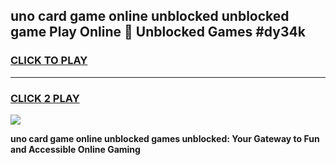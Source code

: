 
## uno card game online unblocked unblocked game Play Online 👋 Unblocked Games #dy34k
<h3>
<a href="https://premium.freeplayer.one?title=uno_card_game_online_unblocked&ref=21F">CLICK TO PLAY</a></h3>
<hr>

<h3>
<a href="https://premium.freeplayer.one?title=uno_card_game_online_unblocked&ref=21F">CLICK 2 PLAY</a>
  
</h3>

<a href="https://premium.freeplayer.one?title=uno_card_game_online_unblocked&ref=21F/"><img src="https://clearcache.store/games.png"></a>


**uno card game online unblocked games unblocked: Your Gateway to Fun and Accessible Online Gaming**
